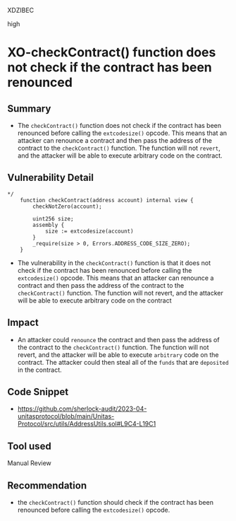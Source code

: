 XDZIBEC

high

# XO-checkContract() function does not check if the contract has been renounced

## Summary
- The `checkContract()` function does not check if the contract has been renounced before calling the `extcodesize()` opcode. This means that an attacker can renounce a contract and then pass the address of the contract to the `checkContract()` function. The function will not `revert`, and the attacker will be able to execute arbitrary code on the contract.
## Vulnerability Detail
```solidity
*/
    function checkContract(address account) internal view {
        checkNotZero(account);

        uint256 size;
        assembly {
            size := extcodesize(account)
        }
        _require(size > 0, Errors.ADDRESS_CODE_SIZE_ZERO);
    }

```
- The vulnerability in the `checkContract()` function is that it does not check if the contract has been renounced before calling the `extcodesize()` opcode. This means that an attacker can renounce a contract and then pass the address of the contract to the `checkContract()` function. The function will not revert, and the attacker will be able to execute arbitrary code on the contract
## Impact
- An attacker could `renounce` the contract and then pass the address of the contract to the `checkContract()` function. The function will not revert, and the attacker will be able to execute `arbitrary` code on the contract. The attacker could then steal all of the `funds` that are `deposited` in the contract.
## Code Snippet
- https://github.com/sherlock-audit/2023-04-unitasprotocol/blob/main/Unitas-Protocol/src/utils/AddressUtils.sol#L9C4-L19C1
## Tool used

Manual Review

## Recommendation
- the `checkContract()` function should check if the contract has been renounced before calling the `extcodesize()` opcode.